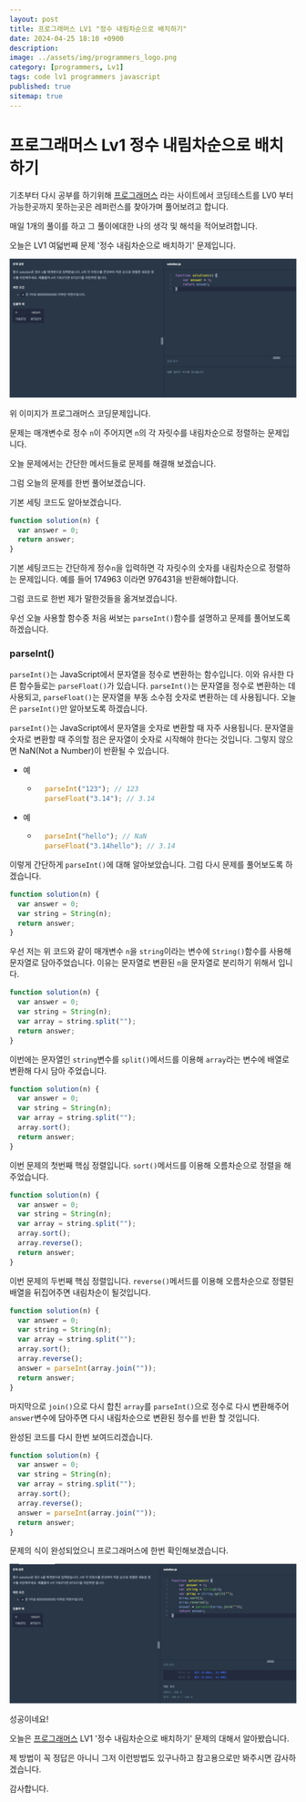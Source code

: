 ```yaml
---
layout: post
title: 프로그래머스 LV1 "정수 내림차순으로 배치하기"
date: 2024-04-25 18:10 +0900
description: 
image: ../assets/img/programmers_logo.png
category: [programmers, Lv1]
tags: code lv1 programmers javascript
published: true
sitemap: true
---
```


# 프로그래머스 Lv1 정수 내림차순으로 배치하기

  기초부터 다시 공부를 하기위해 [프로그래머스](https://programmers.co.kr/) 라는 사이트에서
  코딩테스트를 LV0 부터 가능한곳까지 못하는곳은 레퍼런스를 찾아가며 풀어보려고 합니다.
  
  매일 1개의 풀이를 하고 그 풀이에대한 나의 생각 및 해석을 적어보려합니다.

  오늘은 LV1 여덟번째 문제 '정수 내림차순으로 배치하기' 문제입니다.

  ![프로그래머스 이미지](/assets/img/정수내림차순으로배치하기_01.png)

  위 이미지가 프로그래머스 코딩문제입니다.
  
  문제는 매개변수로 정수 `n`이 주어지면 `n`의 각 자릿수를 내림차순으로 정렬하는 문제입니다.

  오늘 문제에서는 간단한 메서드들로 문제를 해결해 보겠습니다.

  그럼 오늘의 문제를 한번 풀어보겠습니다.

  기본 세팅 코드도 알아보겠습니다.
  
```javascript
function solution(n) {
  var answer = 0;
  return answer;
}
```

기본 세팅코드는 간단하게 정수`n`을 입력하면 각 자릿수의 숫자를 내림차순으로 정렬하는 문제입니다. 예를 들어 174963 이라면 976431을 반환해야합니다.

그럼 코드로 한번 제가 말한것들을 옮겨보겠습니다.

우선 오늘 사용할 함수중 처음 써보는 `parseInt()`함수를 설명하고 문제를 풀어보도록 하겠습니다.

### parseInt()
`parseInt()`는 JavaScript에서 문자열을 정수로 변환하는 함수입니다. 이와 유사한 다른 함수들로는 `parseFloat()`가 있습니다. `parseInt()`는 문자열을 정수로 변환하는 데 사용되고, `parseFloat()`는 문자열을 부동 소수점 숫자로 변환하는 데 사용됩니다. 오늘은 `parseInt()`만 알아보도록 하겠습니다.

`parseInt()`는 JavaScript에서 문자열을 숫자로 변환할 때 자주 사용됩니다. 문자열을 숫자로 변환할 때 주의할 점은 문자열이 숫자로 시작해야 한다는 것입니다. 그렇지 않으면 NaN(Not a Number)이 반환될 수 있습니다.
+ 예
  + ```javascript
      parseInt("123"); // 123
      parseFloat("3.14"); // 3.14
    ```
+ 예
  + ```javascript
      parseInt("hello"); // NaN
      parseFloat("3.14hello"); // 3.14
    ```

이렇게 간단하게 `parseInt()`에 대해 알아보았습니다. 그럼 다시 문제를 풀어보도록 하겠습니다.

```javascript
function solution(n) {
  var answer = 0;
  var string = String(n);
  return answer;
}
```

우선 저는 위 코드와 같이 매개변수 `n`을 `string`이라는 변수에 `String()`함수를 사용해 문자열로 담아주었습니다. 이유는 문자열로 변환된 `n`을 문자열로 분리하기 위해서 입니다.

```javascript
function solution(n) {
  var answer = 0;
  var string = String(n);
  var array = string.split("");
  return answer;
}
```

이번에는 문자열인 `string`변수를 `split()`메서드를 이용해 `array`라는 변수에 배열로 변환해 다시 담아 주었습니다.

```javascript
function solution(n) {
  var answer = 0;
  var string = String(n);
  var array = string.split("");
  array.sort();
  return answer;
}
```

이번 문제의 첫번째 핵심 정렬입니다. `sort()`메서드를 이용해 오름차순으로 정렬을 해주었습니다.

```javascript
function solution(n) {
  var answer = 0;
  var string = String(n);
  var array = string.split("");
  array.sort();
  array.reverse();
  return answer;
}
```

이번 문제의 두번째 핵심 정렬입니다. `reverse()`메서드를 이용해 오름차순으로 정렬된 배열을 뒤집어주면 내림차순이 될것입니다.

```javascript
function solution(n) {
  var answer = 0;
  var string = String(n);
  var array = string.split("");
  array.sort();
  array.reverse();
  answer = parseInt(array.join(""));
  return answer;
}
```

마지막으로 `join()`으로 다시 합친 `array`를 `parseInt()`으로 정수로 다시 변환해주어 `answer`변수에 담아주면 다시 내림차순으로 변환된 정수를 반환 할 것입니다. 

완성된 코드를 다시 한번 보여드리겠습니다.

```javascript
function solution(n) {
  var answer = 0;
  var string = String(n);
  var array = string.split("");
  array.sort();
  array.reverse();
  answer = parseInt(array.join(""));
  return answer;
}
```

문제의 식이 완성되었으니 프로그래머스에 한번 확인해보겠습니다.

![프로그래머스 이미지](/assets/img/정수내림차순으로배치하기_02.png)

성공이네요!

오늘은 [프로그래머스](https://programmers.co.kr/) LV1 '정수 내림차순으로 배치하기' 문제의 대해서 알아봤습니다.

제 방법이 꼭 정답은 아니니 그저 이런방법도 있구나하고 참고용으로만 봐주시면 감사하겠습니다.

감사합니다.